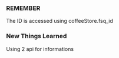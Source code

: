 ### REMEMBER
The ID is accessed using coffeeStore.fsq_id

### New Things Learned
Using 2 api for informations